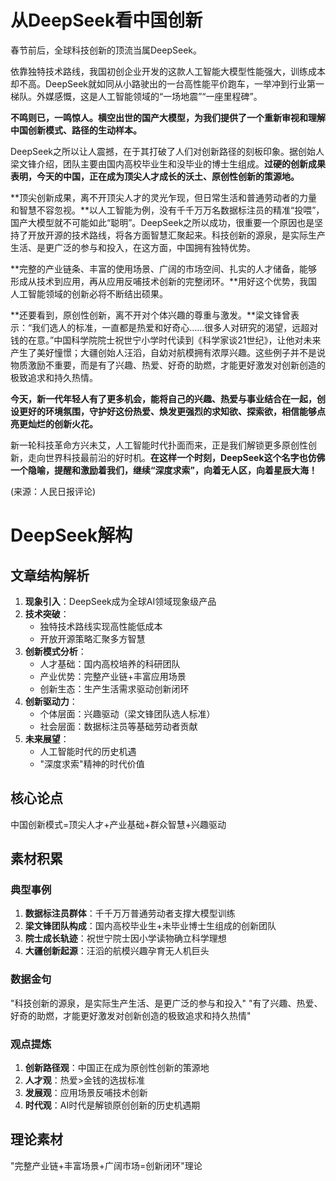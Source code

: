 # 从DeepSeek看中国创新

春节前后，全球科技创新的顶流当属DeepSeek。

依靠独特技术路线，我国初创企业开发的这款人工智能大模型性能强大，训练成本却不高。DeepSeek就如同从小路驶出的一台高性能平价跑车，一举冲到行业第一梯队。外媒感慨，这是人工智能领域的“一场地震”“一座里程碑”。

**不鸣则已，一鸣惊人。横空出世的国产大模型，为我们提供了一个重新审视和理解中国创新模式、路径的生动样本。**

DeepSeek之所以让人震撼，在于其打破了人们对创新路径的刻板印象。据创始人梁文锋介绍，团队主要由国内高校毕业生和没毕业的博士生组成。**过硬的创新成果表明，今天的中国，正在成为顶尖人才成长的沃土、原创性创新的策源地。**

**顶尖创新成果，离不开顶尖人才的灵光乍现，但日常生活和普通劳动者的力量和智慧不容忽视。**以人工智能为例，没有千千万万名数据标注员的精准“投喂”，国产大模型就不可能如此“聪明”。DeepSeek之所以成功，很重要一个原因也是坚持了开放开源的技术路线，将各方面智慧汇聚起来。科技创新的源泉，是实际生产生活、是更广泛的参与和投入，在这方面，中国拥有独特优势。

**完整的产业链条、丰富的使用场景、广阔的市场空间、扎实的人才储备，能够形成从技术到应用，再从应用反哺技术创新的完整闭环。**用好这个优势，我国人工智能领域的创新必将不断结出硕果。

**还要看到，原创性创新，离不开对个体兴趣的尊重与激发。**梁文锋曾表示：“我们选人的标准，一直都是热爱和好奇心……很多人对研究的渴望，远超对钱的在意。”中国科学院院士祝世宁小学时代读到《科学家谈21世纪》，让他对未来产生了美好憧憬；大疆创始人汪滔，自幼对航模拥有浓厚兴趣。这些例子并不是说物质激励不重要，而是有了兴趣、热爱、好奇的助燃，才能更好激发对创新创造的极致追求和持久热情。

**今天，新一代年轻人有了更多机会，能将自己的兴趣、热爱与事业结合在一起，创设更好的环境氛围，守护好这份热爱、焕发更强烈的求知欲、探索欲，相信能够点亮更灿烂的创新火花。**

新一轮科技革命方兴未艾，人工智能时代扑面而来，正是我们解锁更多原创性创新，走向世界科技最前沿的好时机。**在这样一个时刻，DeepSeek这个名字也仿佛一个隐喻，提醒和激励着我们，继续“深度求索”，向着无人区，向着星辰大海！**

(来源：人民日报评论)

# DeepSeek解构

## 文章结构解析

1. **现象引入**：DeepSeek成为全球AI领域现象级产品
2. **技术突破**：
   - 独特技术路线实现高性能低成本
   - 开放开源策略汇聚多方智慧
3. **创新模式分析**：
   - 人才基础：国内高校培养的科研团队
   - 产业优势：完整产业链+丰富应用场景
   - 创新生态：生产生活需求驱动创新闭环
4. **创新驱动力**：
   - 个体层面：兴趣驱动（梁文锋团队选人标准）
   - 社会层面：数据标注员等基础劳动者贡献
5. **未来展望**：
   - 人工智能时代的历史机遇
   - "深度求索"精神的时代价值

## 核心论点

中国创新模式=顶尖人才+产业基础+群众智慧+兴趣驱动

## 素材积累

### 典型事例

1. **数据标注员群体**：千千万万普通劳动者支撑大模型训练
2. **梁文锋团队构成**：国内高校毕业生+未毕业博士生组成的创新团队
3. **院士成长轨迹**：祝世宁院士因小学读物确立科学理想
4. **大疆创新起源**：汪滔的航模兴趣孕育无人机巨头

### 数据金句

"科技创新的源泉，是实际生产生活、是更广泛的参与和投入"
"有了兴趣、热爱、好奇的助燃，才能更好激发对创新创造的极致追求和持久热情"

### 观点提炼

1. **创新路径观**：中国正在成为原创性创新的策源地
2. **人才观**：热爱>金钱的选拔标准
3. **发展观**：应用场景反哺技术创新
4. **时代观**：AI时代是解锁原创创新的历史机遇期

## 理论素材

"完整产业链+丰富场景+广阔市场=创新闭环"理论
